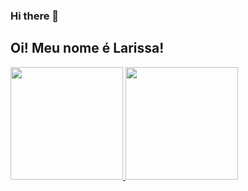 ### Hi there 👋

<!--
Here are some ideas to get you started:

- 🔭 I’m currently working on ...
- 🌱 I’m currently learning ...
- 👯 I’m looking to collaborate on ...
- 🤔 I’m looking for help with ...
- 💬 Ask me about ...
- 📫 How to reach me: ...
- 😄 Pronouns: ...
- ⚡ Fun fact: ...
-->
## Oi! Meu nome é Larissa! 
 <div>
  <a href="https://github.com/LarissaMarquesPimenta">
  <img height="180em" src="https://github-readme-stats.vercel.app/api?username=LarissaMarquesPimenta&show_icons=true&theme=dracula&include_all_commits=true&count_private=true"/>
  <img height="180em" src="https://github-readme-stats.vercel.app/api/top-langs/?username=LarissaMarquesPimenta&layout=compact&langs_count=7&theme=dracula"/>
</div>
 
 ##
